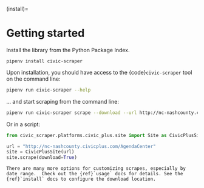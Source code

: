 (install)=

# Getting started

Install the library from the Python Package Index.

```
pipenv install civic-scraper
```

Upon installation, you should have access to the {code}`civic-scraper` tool on the command line:

```bash
pipenv run civic-scraper --help
```

... and start scraping from the command line:

```bash
pipenv run civic-scraper scrape --download --url http://nc-nashcounty.civicplus.com/AgendaCenter
```

Or in a script:

```python
from civic_scraper.platforms.civic_plus.site import Site as CivicPlusSite

url = "http://nc-nashcounty.civicplus.com/AgendaCenter"
site = CivicPlusSite(url)
site.scrape(download=True)
```

```{note}
There are many more options for customizing scrapes, especially by date range.  Check out the {ref}`usage` docs for details. See the {ref}`install` docs to configure the download location.
```
